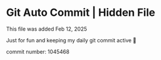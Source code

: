 # Git Auto Commit | Hidden File

This file was added Feb 12, 2025

Just for fun and keeping my daily git commit active 🤪

commit number: 1045468
